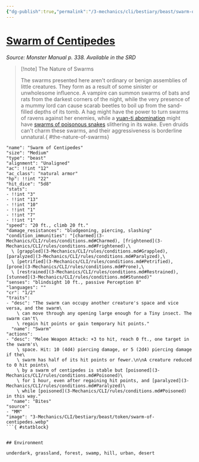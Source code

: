 ```yaml
---
{"dg-publish":true,"permalink":"/3-mechanics/cli/bestiary/beast/swarm-of-centipedes/","tags":["ttrpg-cli/compendium/src/5e/mm","ttrpg-cli/monster/cr/1-2","ttrpg-cli/monster/environment/desert","ttrpg-cli/monster/environment/forest","ttrpg-cli/monster/environment/grassland","ttrpg-cli/monster/environment/hill","ttrpg-cli/monster/environment/swamp","ttrpg-cli/monster/environment/underdark","ttrpg-cli/monster/environment/urban","ttrpg-cli/monster/size/medium","ttrpg-cli/monster/type/beast"]}
---
```


# [Swarm of Centipedes](3-Mechanics\CLI\bestiary\beast/swarm-of-centipedes.md)
*Source: Monster Manual p. 338. Available in the <span title='Systems Reference Document (5.1)'>SRD</span>*  

> [!note] The Nature of Swarms
> 
> The swarms presented here aren't ordinary or benign assemblies of little creatures. They form as a result of some sinister or unwholesome influence. A vampire can summon swarms of bats and rats from the darkest corners of the night, while the very presence of a mummy lord can cause scarab beetles to boil up from the sand-filled depths of its tomb. A hag might have the power to turn swarms of ravens against her enemies, while a [yuan-ti abomination](3-Mechanics/CLI/bestiary/monstrosity/yuan-ti-abomination.md) might have [swarms of poisonous snakes](3-Mechanics/CLI/bestiary/beast/swarm-of-poisonous-snakes.md) slithering in its wake. Even druids can't charm these swarms, and their aggressiveness is borderline unnatural.{ #the-nature-of-swarms}


```statblock
"name": "Swarm of Centipedes"
"size": "Medium"
"type": "beast"
"alignment": "Unaligned"
"ac": !!int "12"
"ac_class": "natural armor"
"hp": !!int "22"
"hit_dice": "5d8"
"stats":
- !!int "3"
- !!int "13"
- !!int "10"
- !!int "1"
- !!int "7"
- !!int "1"
"speed": "20 ft., climb 20 ft."
"damage_resistances": "bludgeoning, piercing, slashing"
"condition_immunities": "[charmed](3-Mechanics/CLI/rules/conditions.md#Charmed), [frightened](3-Mechanics/CLI/rules/conditions.md#Frightened),\
  \ [grappled](3-Mechanics/CLI/rules/conditions.md#Grappled), [paralyzed](3-Mechanics/CLI/rules/conditions.md#Paralyzed),\
  \ [petrified](3-Mechanics/CLI/rules/conditions.md#Petrified), [prone](3-Mechanics/CLI/rules/conditions.md#Prone),\
  \ [restrained](3-Mechanics/CLI/rules/conditions.md#Restrained), [stunned](3-Mechanics/CLI/rules/conditions.md#Stunned)"
"senses": "blindsight 10 ft., passive Perception 8"
"languages": ""
"cr": "1/2"
"traits":
- "desc": "The swarm can occupy another creature's space and vice versa, and the swarm\
    \ can move through any opening large enough for a Tiny insect. The swarm can't\
    \ regain hit points or gain temporary hit points."
  "name": "Swarm"
"actions":
- "desc": "Melee Weapon Attack: +3 to hit, reach 0 ft., one target in the swarm's\
    \ space. Hit: 10 (4d4) piercing damage, or 5 (2d4) piercing damage if the\
    \ swarm has half of its hit points or fewer.\n\nA creature reduced to 0 hit points\
    \ by a swarm of centipedes is stable but [poisoned](3-Mechanics/CLI/rules/conditions.md#Poisoned)\
    \ for 1 hour, even after regaining hit points, and [paralyzed](3-Mechanics/CLI/rules/conditions.md#Paralyzed)\
    \ while [poisoned](3-Mechanics/CLI/rules/conditions.md#Poisoned) in this way."
  "name": "Bites"
"source":
- "MM"
"image": "3-Mechanics/CLI/bestiary/beast/token/swarm-of-centipedes.webp"
```{ #statblock}


## Environment

underdark, grassland, forest, swamp, hill, urban, desert